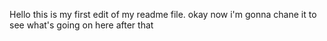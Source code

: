 Hello
this is my first edit of my readme file.
okay now i'm gonna chane it to see what's going on here after that
